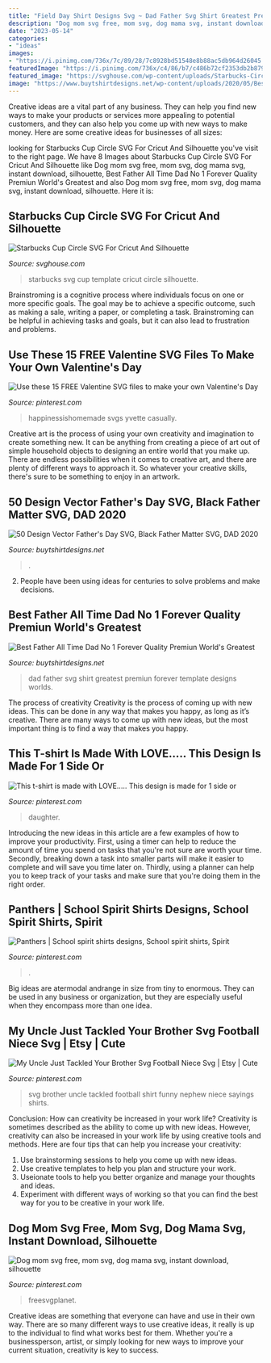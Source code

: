 ```yaml
---
title: "Field Day Shirt Designs Svg ~ Dad Father Svg Shirt Greatest Premiun Forever Template Designs Worlds"
description: "Dog mom svg free, mom svg, dog mama svg, instant download, silhouette"
date: "2023-05-14"
categories:
- "ideas"
images:
- "https://i.pinimg.com/736x/7c/89/28/7c8928bd51548e8b88ac5db964d26045.jpg"
featuredImage: "https://i.pinimg.com/736x/c4/86/b7/c486b72cf2353db2b879c97ae3b96438.jpg"
featured_image: "https://svghouse.com/wp-content/uploads/Starbucks-Circle-SVG-Template-file.jpg"
image: "https://www.buytshirtdesigns.net/wp-content/uploads/2020/05/Best-Father-All-Time-Dad-No.jpg"
---
```



Creative ideas are a vital part of any business. They can help you find new ways to make your products or services more appealing to potential customers, and they can also help you come up with new ways to make money. Here are some creative ideas for businesses of all sizes: 

	

		
looking for Starbucks Cup Circle SVG For Cricut And Silhouette you've visit to the right page. We have 8 Images about Starbucks Cup Circle SVG For Cricut And Silhouette like Dog mom svg free, mom svg, dog mama svg, instant download, silhouette, Best Father All Time Dad No 1 Forever Quality Premiun World&#039;s Greatest and also Dog mom svg free, mom svg, dog mama svg, instant download, silhouette. Here it is:
		
    
## Starbucks Cup Circle SVG For Cricut And Silhouette

<img loading=lazy src="https://svghouse.com/wp-content/uploads/Starbucks-Circle-SVG-Template-file.jpg" onerror="this.onerror=null;this.src='https://tse3.mm.bing.net/th?id=OIP.jOiU6XzELdQ7SiTYhyJzkAHaHa&amp;pid=15.1';" alt="Starbucks Cup Circle SVG For Cricut And Silhouette">

_Source: svghouse.com_

>starbucks svg cup template cricut circle silhouette. 

	

Brainstroming is a cognitive process where individuals focus on one or more specific goals. The goal may be to achieve a specific outcome, such as making a sale, writing a paper, or completing a task. Brainstroming can be helpful in achieving tasks and goals, but it can also lead to frustration and problems.

    
## Use These 15 FREE Valentine SVG Files To Make Your Own Valentine&#039;s Day

<img loading=lazy src="https://i.pinimg.com/736x/c4/86/b7/c486b72cf2353db2b879c97ae3b96438.jpg" onerror="this.onerror=null;this.src='https://tse3.mm.bing.net/th?id=OIP.iERkLmwOd6gQ-VOwz_vBpQHaHa&amp;pid=15.1';" alt="Use these 15 FREE Valentine SVG files to make your own Valentine&#039;s Day">

_Source: pinterest.com_

>happinessishomemade svgs yvette casually. 

	

Creative art is the process of using your own creativity and imagination to create something new. It can be anything from creating a piece of art out of simple household objects to designing an entire world that you make up. There are endless possibilities when it comes to creative art, and there are plenty of different ways to approach it. So whatever your creative skills, there's sure to be something to enjoy in an artwork.

    
## 50 Design Vector Father&#039;s Day SVG, Black Father Matter SVG, DAD 2020

<img loading=lazy src="https://www.buytshirtdesigns.net/wp-content/uploads/2020/06/guncle-like-a-dad-but-so-much-cooler-the-coolest-and-most-fun-uncle-known-800x800.jpg" onerror="this.onerror=null;this.src='https://tse1.mm.bing.net/th?id=OIP.qL2XJjtwBsmFwWf4sleC2AHaHa&amp;pid=15.1';" alt="50 Design Vector Father&#039;s Day SVG, Black Father Matter SVG, DAD 2020">

_Source: buytshirtdesigns.net_

>. 

	

2. People have been using ideas for centuries to solve problems and make decisions.

    
## Best Father All Time Dad No 1 Forever Quality Premiun World&#039;s Greatest

<img loading=lazy src="https://www.buytshirtdesigns.net/wp-content/uploads/2020/05/Best-Father-All-Time-Dad-No.jpg" onerror="this.onerror=null;this.src='https://tse1.mm.bing.net/th?id=OIP.cshAEwQNTjmG3wpN789TCgHaHa&amp;pid=15.1';" alt="Best Father All Time Dad No 1 Forever Quality Premiun World&#039;s Greatest">

_Source: buytshirtdesigns.net_

>dad father svg shirt greatest premiun forever template designs worlds. 

	

The process of creativity
Creativity is the process of coming up with new ideas. This can be done in any way that makes you happy, as long as it’s creative. There are many ways to come up with new ideas, but the most important thing is to find a way that makes you happy.

    
## This T-shirt Is Made With LOVE..... This Design Is Made For 1 Side Or

<img loading=lazy src="https://i.pinimg.com/736x/7c/89/28/7c8928bd51548e8b88ac5db964d26045.jpg" onerror="this.onerror=null;this.src='https://tse2.mm.bing.net/th?id=OIP.5hgeMhs8nFDoaVZ1aTQFkQHaGY&amp;pid=15.1';" alt="This t-shirt is made with LOVE..... This design is made for 1 side or">

_Source: pinterest.com_

>daughter. 

	

Introducing the new ideas in this article are a few examples of how to improve your productivity. First, using a timer can help to reduce the amount of time you spend on tasks that you're not sure are worth your time. Secondly, breaking down a task into smaller parts will make it easier to complete and will save you time later on. Thirdly, using a planner can help you to keep track of your tasks and make sure that you're doing them in the right order.

    
## Panthers | School Spirit Shirts Designs, School Spirit Shirts, Spirit

<img loading=lazy src="https://i.pinimg.com/736x/d8/20/3b/d8203bfe85e3d179c902d51aadc8229b--panthers-love-it.jpg" onerror="this.onerror=null;this.src='https://tse3.mm.bing.net/th?id=OIP.DEytbengsU0BICtudCp8-AHaFw&amp;pid=15.1';" alt="Panthers | School spirit shirts designs, School spirit shirts, Spirit">

_Source: pinterest.com_

>. 

	

Big ideas are atermodal andrange in size from tiny to enormous. They can be used in any business or organization, but they are especially useful when they encompass more than one idea. 

    
## My Uncle Just Tackled Your Brother Svg Football Niece Svg | Etsy | Cute

<img loading=lazy src="https://i.pinimg.com/736x/5b/c4/7e/5bc47e5f2bca3036b5116ea5c6bb53e0.jpg" onerror="this.onerror=null;this.src='https://tse3.mm.bing.net/th?id=OIP.Z_dq6dkyAZGJ9-iJKLEjzQHaF3&amp;pid=15.1';" alt="My Uncle Just Tackled Your Brother Svg Football Niece Svg | Etsy | Cute">

_Source: pinterest.com_

>svg brother uncle tackled football shirt funny nephew niece sayings shirts. 

	

Conclusion: How can creativity be increased in your work life?
Creativity is sometimes described as the ability to come up with new ideas. However, creativity can also be increased in your work life by using creative tools and methods. Here are four tips that can help you increase your creativity:
1. Use brainstorming sessions to help you come up with new ideas.
2. Use creative templates to help you plan and structure your work.
3. Useionate tools to help you better organize and manage your thoughts and ideas.
4. Experiment with different ways of working so that you can find the best way for you to be creative in your work life.

    
## Dog Mom Svg Free, Mom Svg, Dog Mama Svg, Instant Download, Silhouette

<img loading=lazy src="https://i.pinimg.com/736x/21/63/f9/2163f9d4993b7c2f6ff85680fe7f5214.jpg" onerror="this.onerror=null;this.src='https://tse4.mm.bing.net/th?id=OIP.YrwO_Y0hsatGuADn0HRlEgHaE8&amp;pid=15.1';" alt="Dog mom svg free, mom svg, dog mama svg, instant download, silhouette">

_Source: pinterest.com_

>freesvgplanet. 

	

Creative ideas are something that everyone can have and use in their own way. There are so many different ways to use creative ideas, it really is up to the individual to find what works best for them. Whether you're a businessperson, artist, or simply looking for new ways to improve your current situation, creativity is key to success.

